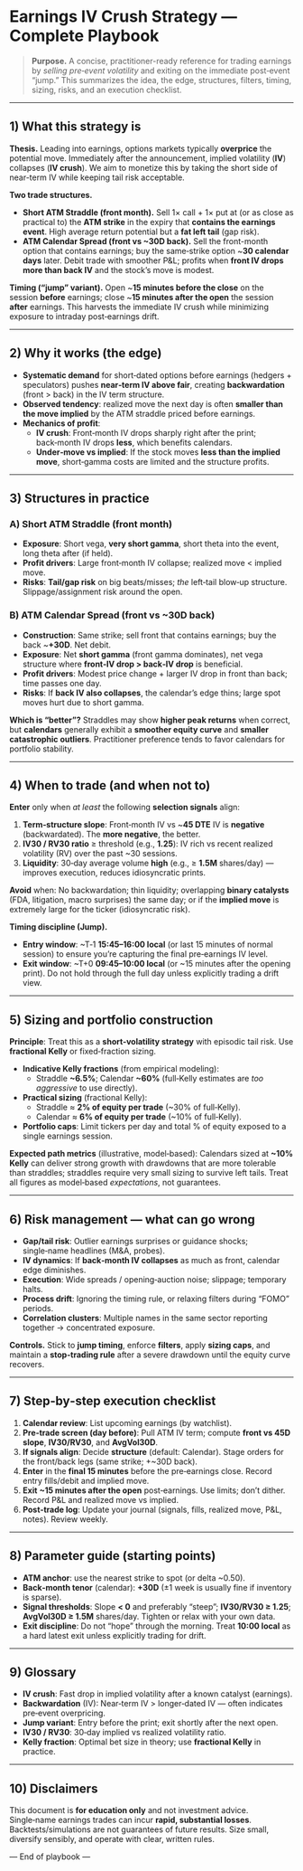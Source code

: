 # Earnings IV Crush Strategy — Complete Playbook

> **Purpose.** A concise, practitioner-ready reference for trading earnings by *selling pre‑event volatility* and exiting on the immediate post‑event “jump.” This summarizes the idea, the edge, structures, filters, timing, sizing, risks, and an execution checklist.

---

## 1) What this strategy is
**Thesis.** Leading into earnings, options markets typically **overprice** the potential move. Immediately after the announcement, implied volatility (**IV**) collapses (**IV crush**). We aim to monetize this by taking the short side of near-term IV while keeping tail risk acceptable.

**Two trade structures.**
- **Short ATM Straddle (front month).** Sell 1× call + 1× put at (or as close as practical to) the **ATM strike** in the expiry that **contains the earnings event**. High average return potential but a **fat left tail** (gap risk).
- **ATM Calendar Spread (front vs ~30D back).** Sell the front-month option that contains earnings; buy the same‑strike option ~**30 calendar days** later. Debit trade with smoother P&L; profits when **front IV drops more than back IV** and the stock’s move is modest.

**Timing (“jump” variant).** Open ~**15 minutes before the close** on the session **before** earnings; close ~**15 minutes after the open** the session **after** earnings. This harvests the immediate IV crush while minimizing exposure to intraday post‑earnings drift.

---

## 2) Why it works (the edge)
- **Systematic demand** for short‑dated options before earnings (hedgers + speculators) pushes **near‑term IV above fair**, creating **backwardation** (front > back) in the IV term structure.
- **Observed tendency**: realized move the next day is often **smaller than the move implied** by the ATM straddle priced before earnings.
- **Mechanics of profit**:
  - **IV crush**: Front‑month IV drops sharply right after the print; back‑month IV drops **less**, which benefits calendars.
  - **Under‑move vs implied**: If the stock moves **less than the implied move**, short‑gamma costs are limited and the structure profits.

---

## 3) Structures in practice
### A) Short ATM Straddle (front month)
- **Exposure**: Short vega, **very short gamma**, short theta into the event, long theta after (if held).
- **Profit drivers**: Large front‑month IV collapse; realized move < implied move.
- **Risks**: **Tail/gap risk** on big beats/misses; *the* left‑tail blow‑up structure. Slippage/assignment risk around the open.

### B) ATM Calendar Spread (front vs ~30D back)
- **Construction**: Same strike; sell front that contains earnings; buy the back ~**+30D**. Net debit.
- **Exposure**: Net **short gamma** (front gamma dominates), net vega structure where **front‑IV drop > back‑IV drop** is beneficial.
- **Profit drivers**: Modest price change + larger IV drop in front than back; time passes one day.
- **Risks**: If **back IV also collapses**, the calendar’s edge thins; large spot moves hurt due to short gamma.

**Which is “better”?** Straddles may show **higher peak returns** when correct, but **calendars** generally exhibit a **smoother equity curve** and **smaller catastrophic outliers**. Practitioner preference tends to favor calendars for portfolio stability.

---

## 4) When to trade (and when not to)
**Enter** only when *at least* the following **selection signals** align:
1) **Term‑structure slope**: Front‑month IV vs ~**45 DTE** IV is **negative** (backwardated). The **more negative**, the better.
2) **IV30 / RV30 ratio** ≥ threshold (e.g., **1.25**): IV rich vs recent realized volatility (RV) over the past ~30 sessions.
3) **Liquidity**: 30‑day average volume **high** (e.g., ≥ **1.5M** shares/day) — improves execution, reduces idiosyncratic prints.

**Avoid** when: No backwardation; thin liquidity; overlapping **binary catalysts** (FDA, litigation, macro surprises) the same day; or if the **implied move** is extremely large for the ticker (idiosyncratic risk).

**Timing discipline (Jump).**
- **Entry window**: ~T‑1 **15:45–16:00 local** (or last 15 minutes of normal session) to ensure you’re capturing the final pre‑earnings IV level.
- **Exit window**: ~T+0 **09:45–10:00 local** (or ~15 minutes after the opening print). Do not hold through the full day unless explicitly trading a drift view.

---

## 5) Sizing and portfolio construction
**Principle**: Treat this as a **short‑volatility strategy** with episodic tail risk. Use **fractional Kelly** or fixed‑fraction sizing.

- **Indicative Kelly fractions** (from empirical modeling):
  - Straddle **~6.5%**; Calendar **~60%** (full‑Kelly estimates are *too aggressive* to use directly).
- **Practical sizing** (fractional Kelly):
  - Straddle ≈ **2% of equity per trade** (~30% of full‑Kelly).
  - Calendar ≈ **6% of equity per trade** (~10% of full‑Kelly).
- **Portfolio caps**: Limit tickers per day and total % of equity exposed to a single earnings session.

**Expected path metrics** (illustrative, model‑based): Calendars sized at **~10% Kelly** can deliver strong growth with drawdowns that are more tolerable than straddles; straddles require very small sizing to survive left tails. Treat all figures as model‑based *expectations*, not guarantees.

---

## 6) Risk management — what can go wrong
- **Gap/tail risk**: Outlier earnings surprises or guidance shocks; single‑name headlines (M&A, probes).
- **IV dynamics**: If **back‑month IV collapses** as much as front, calendar edge diminishes.
- **Execution**: Wide spreads / opening‑auction noise; slippage; temporary halts.
- **Process drift**: Ignoring the timing rule, or relaxing filters during “FOMO” periods.
- **Correlation clusters**: Multiple names in the same sector reporting together → concentrated exposure.

**Controls.** Stick to **jump timing**, enforce **filters**, apply **sizing caps**, and maintain a **stop‑trading rule** after a severe drawdown until the equity curve recovers.

---

## 7) Step‑by‑step execution checklist
1) **Calendar review**: List upcoming earnings (by watchlist).
2) **Pre‑trade screen (day before)**: Pull ATM IV term; compute **front vs 45D slope**, **IV30/RV30**, and **AvgVol30D**.
3) **If signals align**: Decide **structure** (default: Calendar). Stage orders for the front/back legs (same strike; +~30D back).
4) **Enter** in the **final 15 minutes** before the pre‑earnings close. Record entry fills/debit and implied move.
5) **Exit** **~15 minutes after the open** post‑earnings. Use limits; don’t dither. Record P&L and realized move vs implied.
6) **Post‑trade log**: Update your journal (signals, fills, realized move, P&L, notes). Review weekly.

---

## 8) Parameter guide (starting points)
- **ATM anchor**: use the nearest strike to spot (or delta ~0.50).
- **Back‑month tenor** (calendar): **+30D** (±1 week is usually fine if inventory is sparse).
- **Signal thresholds**: Slope **< 0** and preferably “steep”; **IV30/RV30 ≥ 1.25**; **AvgVol30D ≥ 1.5M** shares/day. Tighten or relax with your own data.
- **Exit discipline**: Do not “hope” through the morning. Treat **10:00 local** as a hard latest exit unless explicitly trading for drift.

---

## 9) Glossary
- **IV crush**: Fast drop in implied volatility after a known catalyst (earnings).
- **Backwardation** (IV): Near‑term IV > longer‑dated IV — often indicates pre‑event overpricing.
- **Jump variant**: Entry before the print; exit shortly after the next open.
- **IV30 / RV30**: 30‑day implied vs realized volatility ratio.
- **Kelly fraction**: Optimal bet size in theory; use **fractional Kelly** in practice.

---

## 10) Disclaimers
This document is **for education only** and not investment advice. Single‑name earnings trades can incur **rapid, substantial losses**. Backtests/simulations are not guarantees of future results. Size small, diversify sensibly, and operate with clear, written rules.

— End of playbook —

